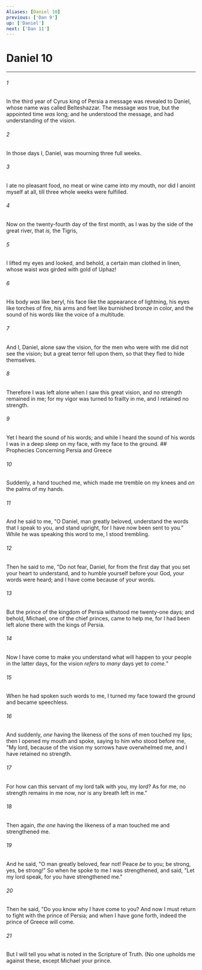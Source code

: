 ```yaml
---
Aliases: [Daniel 10]
previous: ['Dan 9']
up: ['Daniel']
next: ['Dan 11']
---
```

# Daniel 10

***


###### 1 
In the third year of Cyrus king of Persia a message was revealed to Daniel, whose name was called Belteshazzar. The message _was_ true, but the appointed time _was_ long; and he understood the message, and had understanding of the vision. 

###### 2 
In those days I, Daniel, was mourning three full weeks. 

###### 3 
I ate no pleasant food, no meat or wine came into my mouth, nor did I anoint myself at all, till three whole weeks were fulfilled. 

###### 4 
Now on the twenty-fourth day of the first month, as I was by the side of the great river, that _is,_ the Tigris, 

###### 5 
I lifted my eyes and looked, and behold, a certain man clothed in linen, whose waist _was_ girded with gold of Uphaz! 

###### 6 
His body _was_ like beryl, his face like the appearance of lightning, his eyes like torches of fire, his arms and feet like burnished bronze in color, and the sound of his words like the voice of a multitude. 

###### 7 
And I, Daniel, alone saw the vision, for the men who were with me did not see the vision; but a great terror fell upon them, so that they fled to hide themselves. 

###### 8 
Therefore I was left alone when I saw this great vision, and no strength remained in me; for my vigor was turned to frailty in me, and I retained no strength. 

###### 9 
Yet I heard the sound of his words; and while I heard the sound of his words I was in a deep sleep on my face, with my face to the ground. ## Prophecies Concerning Persia and Greece 

###### 10 
Suddenly, a hand touched me, which made me tremble on my knees and _on_ the palms of my hands. 

###### 11 
And he said to me, "O Daniel, man greatly beloved, understand the words that I speak to you, and stand upright, for I have now been sent to you." While he was speaking this word to me, I stood trembling. 

###### 12 
Then he said to me, "Do not fear, Daniel, for from the first day that you set your heart to understand, and to humble yourself before your God, your words were heard; and I have come because of your words. 

###### 13 
But the prince of the kingdom of Persia withstood me twenty-one days; and behold, Michael, one of the chief princes, came to help me, for I had been left alone there with the kings of Persia. 

###### 14 
Now I have come to make you understand what will happen to your people in the latter days, for the vision _refers_ to _many_ days yet _to come._" 

###### 15 
When he had spoken such words to me, I turned my face toward the ground and became speechless. 

###### 16 
And suddenly, _one_ having the likeness of the sons of men touched my lips; then I opened my mouth and spoke, saying to him who stood before me, "My lord, because of the vision my sorrows have overwhelmed me, and I have retained no strength. 

###### 17 
For how can this servant of my lord talk with you, my lord? As for me, no strength remains in me now, nor is any breath left in me." 

###### 18 
Then again, _the one_ having the likeness of a man touched me and strengthened me. 

###### 19 
And he said, "O man greatly beloved, fear not! Peace _be_ to you; be strong, yes, be strong!" So when he spoke to me I was strengthened, and said, "Let my lord speak, for you have strengthened me." 

###### 20 
Then he said, "Do you know why I have come to you? And now I must return to fight with the prince of Persia; and when I have gone forth, indeed the prince of Greece will come. 

###### 21 
But I will tell you what is noted in the Scripture of Truth. (No one upholds me against these, except Michael your prince.
